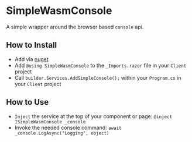﻿# SimpleWasmConsole
A simple wrapper around the browser based `console` api.

## How to Install
- Add via [nuget](https://www.nuget.org/packages/SimpleWasmConsole)
- Add `@using SimpleWasmConsole` to the `_Imports.razor` file in your `Client` project
- Call `builder.Services.AddSimpleConsole();` within your `Program.cs` in your `Client` project

## How to Use
- `Inject` the service at the top of your component or page: `@inject ISimpleWasmConsole _console`
- Invoke the needed console command: `await _console.LogAsync("Logging", object)`